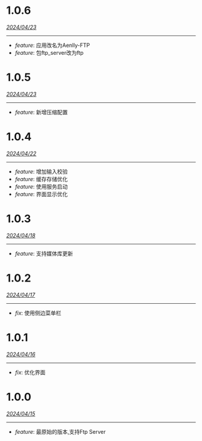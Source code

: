 # 1.0.6
*<u>2024/04/23</u>*

---
+ *feature*: 应用改名为Aenlly-FTP
+ *feature*: 包ftp_server改为ftp

# 1.0.5
*<u>2024/04/23</u>*

---
+ *feature*: 新增压缩配置

# 1.0.4
*<u>2024/04/22</u>*

---
+ *feature*: 增加输入校验
+ *feature*: 缓存存储优化
+ *feature*: 使用服务启动
+ *feature*: 界面显示优化


# 1.0.3
*<u>2024/04/18</u>*

---
+ *feature*: 支持媒体库更新

# 1.0.2
*<u>2024/04/17</u>*

---
+ *fix*: 使用侧边菜单栏


# 1.0.1
*<u>2024/04/16</u>*

---
+ *fix*: 优化界面

# 1.0.0
*<u>2024/04/15</u>*

---
+ *feature*: 最原始的版本,支持Ftp Server